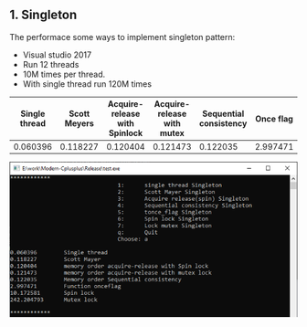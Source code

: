 ## 1. Singleton
The performace some ways to implement singleton pattern:  
* Visual studio 2017
* Run 12 threads
* 10M times per thread.
* With single thread run 120M times  
  
| Single thread | Scott Meyers | Acquire-release with Spinlock | Acquire-release with mutex | Sequential consistency | Once flag | Spinlock  | Mutex      |
|---------------|--------------|-------------------------------|----------------------------|------------------------|-----------|-----------|------------|
| 0.060396      | 0.118227     | 0.120404                      | 0.121473                   | 0.122035               | 2.997471  | 10.172581 | 242.204793 |

![1](https://github.com/pvthuyet/Concurrency_With_Modern_Cpp/blob/master/resources/singleton_.png)
